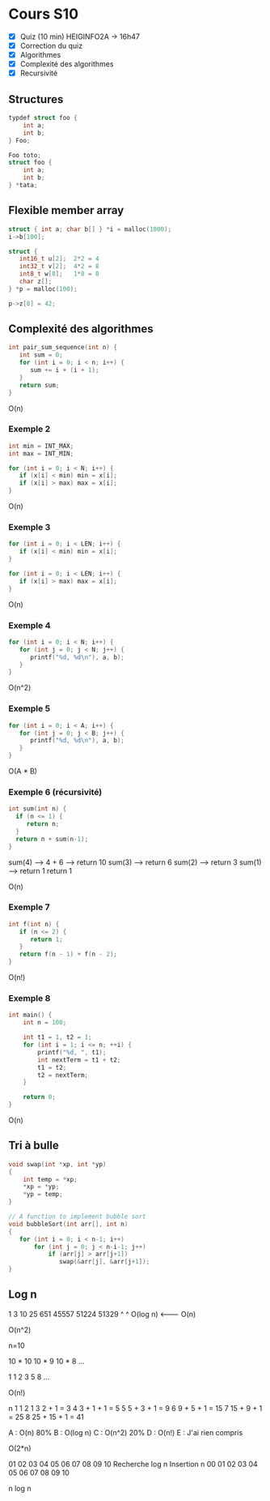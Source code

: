 # Cours S10

- [x] Quiz (10 min) HEIGINFO2A -> 16h47
- [x] Correction du quiz
- [x] Algorithmes
- [x] Complexité des algorithmes
- [x] Recursivité

## Structures

```c
typdef struct foo {
    int a;
    int b;
} Foo;

Foo toto;
struct foo {
    int a;
    int b;
} *tata;
```

## Flexible member array

```c
struct { int a; char b[] } *i = malloc(1000);
i->b[100];
```

```c
struct {
   int16_t u[2];  2*2 = 4
   int32_t v[2];  4*2 = 8
   int8_t w[8];   1*8 = 8
   char z[];
} *p = malloc(100);

p->z[8] = 42;
```

## Complexité des algorithmes

```c
int pair_sum_sequence(int n) {
   int sum = 0;
   for (int i = 0; i < n; i++) {
      sum += i + (i + 1);
   }
   return sum;
}
```

O(n)

### Exemple 2

```c
int min = INT_MAX;
int max = INT_MIN;

for (int i = 0; i < N; i++) {
   if (x[i] < min) min = x[i];
   if (x[i] > max) max = x[i];
}
```

O(n)

### Exemple 3

```c
for (int i = 0; i < LEN; i++) {
   if (x[i] < min) min = x[i];
}

for (int i = 0; i < LEN; i++) {
   if (x[i] > max) max = x[i];
}
```

O(n)

### Exemple 4

```c
for (int i = 0; i < N; i++) {
   for (int j = 0; j < N; j++) {
      printf("%d, %d\n"), a, b);
   }
}
```

O(n^2)

### Exemple 5


```c
for (int i = 0; i < A; i++) {
   for (int j = 0; j < B; j++) {
      printf("%d, %d\n"), a, b);
   }
}
```

O(A * B)

### Exemple 6 (récursivité)

```c
int sum(int n) {
  if (n <= 1) {
     return n;
  }
  return n + sum(n-1);
}
```


sum(4) --> 4 + 6 --> return 10
   sum(3) --> return 6
      sum(2) --> return 3
         sum(1) --> return 1
            return 1

O(n)

### Exemple 7

```c
int f(int n) {
   if (n <= 2) {
      return 1;
   }
   return f(n - 1) + f(n - 2);
}
```

O(n!)

### Exemple 8

```c
int main() {
    int n = 100;

    int t1 = 1, t2 = 1;
    for (int i = 1; i <= n; ++i) {
        printf("%d, ", t1);
        int nextTerm = t1 + t2;
        t1 = t2;
        t2 = nextTerm;
    }

    return 0;
}
```

O(n)

## Tri à bulle

```c
void swap(int *xp, int *yp)
{
    int temp = *xp;
    *xp = *yp;
    *yp = temp;
}

// A function to implement bubble sort
void bubbleSort(int arr[], int n)
{
   for (int i = 0; i < n-1; i++)
       for (int j = 0; j < n-i-1; j++)
           if (arr[j] > arr[j+1])
              swap(&arr[j], &arr[j+1]);
}
```

## Log n

1 3  10  25  651  45557 51224  51329
     ^         ^
O(log n) <---
O(n)




O(n^2)

n=10

10 * 10
10 * 9
10 * 8
...




1 1 2 3 5 8 ...

O(n!)


n
1  1
2  1
3  2 + 1 = 3
4  3 + 1 + 1 = 5
5  5 + 3 + 1 = 9
6  9 + 5 + 1 = 15
7  15 + 9 + 1 = 25
8  25 + 15 + 1 = 41



A : O(n)          80%
B : O(log n)
C : O(n^2)        20%
D : O(n!)
E : J'ai rien compris

O(2*n)



01 02 03 04 05 06 07 08 09 10
Recherche log n
Insertion n
00 01 02 03 04 05 06 07 08 09 10

n log n
